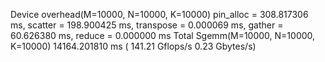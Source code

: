 Device overhead(M=10000, N=10000, K=10000) pin_alloc = 308.817306 ms, scatter = 198.900425 ms, transpose = 0.000069 ms, gather = 60.626380 ms, reduce = 0.000000 ms
Total Sgemm(M=10000, N=10000, K=10000) 14164.201810 ms ( 141.21 Gflops/s 0.23 Gbytes/s)
